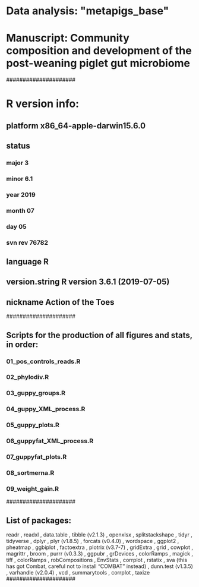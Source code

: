 
# Data analysis: "metapigs_base"
# Manuscript: Community composition and development of the post-weaning piglet gut microbiome
#####################
# R version info: 
## platform       x86_64-apple-darwin15.6.0                          
## status                                     
### major          3                           
### minor          6.1                         
### year           2019                        
### month          07                          
### day            05                          
### svn rev        76782                       
## language       R                           
## version.string R version 3.6.1 (2019-07-05)
## nickname       Action of the Toes 
#####################
## Scripts for the production of all figures and stats, in order: 
### 01_pos_controls_reads.R
### 02_phylodiv.R
### 03_guppy_groups.R
### 04_guppy_XML_process.R
### 05_guppy_plots.R
### 06_guppyfat_XML_process.R
### 07_guppyfat_plots.R
### 08_sortmerna.R
### 09_weight_gain.R
#####################
## List of packages:
readr , readxl , data.table , tibble (v2.1.3) , openxlsx ,  splitstackshape ,  tidyr , tidyverse , dplyr , plyr (v1.8.5) , forcats (v0.4.0) , wordspace ,  ggplot2 , pheatmap , ggbiplot , factoextra , plotrix (v3.7-7) ,  gridExtra , grid , cowplot , magrittr , broom , purrr (v0.3.3) , ggpubr , grDevices , colorRamps , magick , tiff , colorRamps ,  robCompositions , EnvStats , corrplot , rstatix , sva (this has got Combat, careful not to install “COMBAT” instead) , dunn.test (v1.3.5) , varhandle (v2.0.4) , vcd , summarytools , corrplot ,  taxize 
#####################

